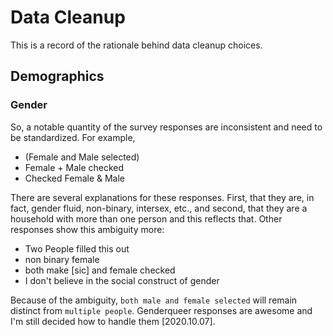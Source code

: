 # Data Cleanup
This is a record of the rationale behind data cleanup
choices.

## Demographics
### Gender
So, a notable quantity of the survey responses are
inconsistent and need to be standardized. For example,

- (Female and Male selected)
- Female + Male checked
- Checked Female & Male

There are several explanations for these responses. 
First, that they are, in fact, gender fluid, non-binary, 
intersex, etc., and second, that they are a household
with more than one person and this reflects that. 
Other responses show this ambiguity more:

- Two People filled this out
- non binary female
- both make \[sic\] and female checked
- I don't believe in the social construct of gender

Because of the ambiguity, ```both male and female selected``` will
remain distinct from ```multiple people```. Genderqueer
responses are awesome and I'm still decided how to 
handle them \[2020.10.07\].

